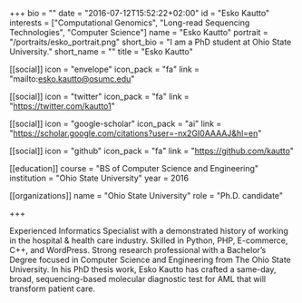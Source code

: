 +++
bio = ""
date = "2016-07-12T15:52:22+02:00"
id = "Esko Kautto"
interests = ["Computational Genomics", "Long-read Sequencing Technologies", "Computer Science"]
name = "Esko Kautto"
portrait = "/portraits/esko_portrait.png"
short_bio = "I am a PhD student at Ohio State University."
short_name = ""
title = "Esko Kautto"

[[social]]
    icon = "envelope"
    icon_pack = "fa"
    link = "mailto:esko.kautto@osumc.edu"

[[social]]
    icon = "twitter"
    icon_pack = "fa"
    link = "https://twitter.com/kautto1"

[[social]]
    icon = "google-scholar"
    icon_pack = "ai"
    link = "https://scholar.google.com/citations?user=-nx2GI0AAAAJ&hl=en"

[[social]]
    icon = "github"
    icon_pack = "fa"
    link = "https://github.com/kautto"

[[education]]
    course = "BS of Computer Science and Engineering"
    institution = "Ohio State University"
    year = 2016

[[organizations]]
    name = "Ohio State University"
    role = "Ph.D. candidate"

+++

Experienced Informatics Specialist with a demonstrated history of working in the hospital & health care industry. Skilled in Python, PHP, E-commerce, C++, and WordPress. Strong research professional with a Bachelor’s Degree focused in Computer Science and Engineering from The Ohio State University.
In his PhD thesis work, Esko Kautto has crafted a same-day, broad, sequencing-based molecular diagnostic test for AML that will transform patient care.